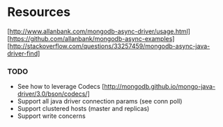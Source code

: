 # Resources

[http://www.allanbank.com/mongodb-async-driver/usage.html]
[https://github.com/allanbank/mongodb-async-examples]
[http://stackoverflow.com/questions/33257459/mongodb-async-java-driver-find]

### TODO

- See how to leverage Codecs [http://mongodb.github.io/mongo-java-driver/3.0/bson/codecs/]
- Support all java driver connection params (see conn poll)
- Support clustered hosts (master and replicas)
- Support write concerns
